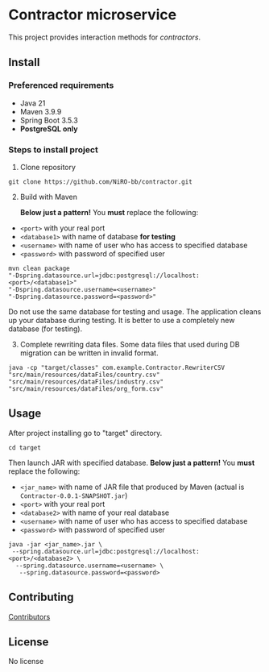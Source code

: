 # Contractor microservice
This project provides interaction methods for <i>contractors</i>.

## Install
### Preferenced requirements
* Java 21
* Maven 3.9.9
* Spring Boot 3.5.3
* <b>PostgreSQL only</b> 

### Steps to install project
1. Clone repository
```shell
git clone https://github.com/NiRO-bb/contractor.git
```

2. Build with Maven <p>
   <b>Below just a pattern!</b>
   You <b>must</b> replace the following:
* `<port>` with your real port
* `<database1>` with name of database <b>for testing</b>
* `<username>` with name of user who has access to specified database
* `<password>` with password of specified user
```shell
mvn clean package 
"-Dspring.datasource.url=jdbc:postgresql://localhost:<port>/<database1>"
"-Dspring.datasource.username=<username>" 
"-Dspring.datasource.password=<password>" 
```
Do not use the same database for testing and usage.
The application cleans up your database during testing.
It is better to use a completely new database (for testing). 

3. Complete rewriting data files.
   Some data files that used during DB migration can be written in invalid format.
```shell
java -cp "target/classes" com.example.Contractor.RewriterCSV 
"src/main/resources/dataFiles/country.csv" 
"src/main/resources/dataFiles/industry.csv" 
"src/main/resources/dataFiles/org_form.csv"
```

## Usage
After project installing go to "target" directory.
```shell
cd target
```
Then launch JAR with specified database.
<b>Below just a pattern!</b>
You <b>must</b> replace the following:
* `<jar_name>` with name of JAR file that produced by Maven (actual is `Contractor-0.0.1-SNAPSHOT.jar`)
* `<port>` with your real port
* `<database2>` with name of your real database
* `<username>` with name of user who has access to specified database
* `<password>` with password of specified user
```shell
java -jar <jar_name>.jar \
 --spring.datasource.url=jdbc:postgresql://localhost:<port>/<database2> \
  --spring.datasource.username=<username> \
   --spring.datasource.password=<password>
```

## Contributing
<a href="https://github.com/NiRO-bb/contractor/graphs/contributors/">Contributors</a>

## License
No license 